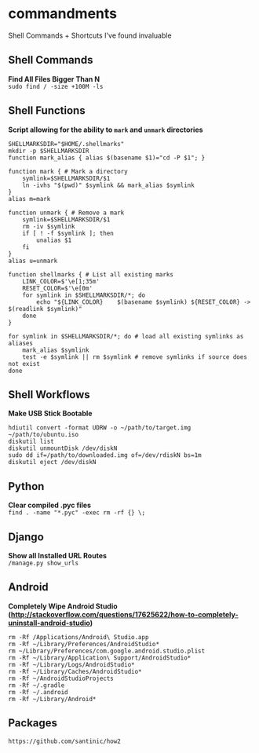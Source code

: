 # commandments
Shell Commands + Shortcuts I've found invaluable

Shell Commands
--------
**Find All Files Bigger Than N**<br />
`sudo find / -size +100M -ls `

Shell Functions
---------------
**Script allowing for the ability to `mark` and `unmark` directories**
```
SHELLMARKSDIR="$HOME/.shellmarks"
mkdir -p $SHELLMARKSDIR
function mark_alias { alias $(basename $1)="cd -P $1"; }

function mark { # Mark a directory
    symlink=$SHELLMARKSDIR/$1
    ln -ivhs "$(pwd)" $symlink && mark_alias $symlink
}
alias m=mark

function unmark { # Remove a mark
    symlink=$SHELLMARKSDIR/$1
    rm -iv $symlink
    if [ ! -f $symlink ]; then
        unalias $1
    fi
}
alias u=unmark

function shellmarks { # List all existing marks
    LINK_COLOR=$'\e[1;35m'
    RESET_COLOR=$'\e[0m'
    for symlink in $SHELLMARKSDIR/*; do
        echo "${LINK_COLOR}    $(basename $symlink) ${RESET_COLOR} -> $(readlink $symlink)"
    done
}

for symlink in $SHELLMARKSDIR/*; do # load all existing symlinks as aliases
    mark_alias $symlink
    test -e $symlink || rm $symlink # remove symlinks if source does not exist
done
```

Shell Workflows
-------
**Make USB Stick Bootable**
```
hdiutil convert -format UDRW -o ~/path/to/target.img ~/path/to/ubuntu.iso
diskutil list
diskutil unmountDisk /dev/diskN
sudo dd if=/path/to/downloaded.img of=/dev/rdiskN bs=1m
diskutil eject /dev/diskN
```

Python
-------
**Clear compiled .pyc files**<br />
`find . -name "*.pyc" -exec rm -rf {} \;`


Django
-------
**Show all Installed URL Routes**<br />
`/manage.py show_urls`


Android
--------
**Completely Wipe Android Studio (http://stackoverflow.com/questions/17625622/how-to-completely-uninstall-android-studio)**<br />
```
rm -Rf /Applications/Android\ Studio.app
rm -Rf ~/Library/Preferences/AndroidStudio*
rm ~/Library/Preferences/com.google.android.studio.plist
rm -Rf ~/Library/Application\ Support/AndroidStudio*
rm -Rf ~/Library/Logs/AndroidStudio*
rm -Rf ~/Library/Caches/AndroidStudio*
rm -Rf ~/AndroidStudioProjects
rm -Rf ~/.gradle
rm -Rf ~/.android
rm -Rf ~/Library/Android*
```


Packages
---------
`https://github.com/santinic/how2`
